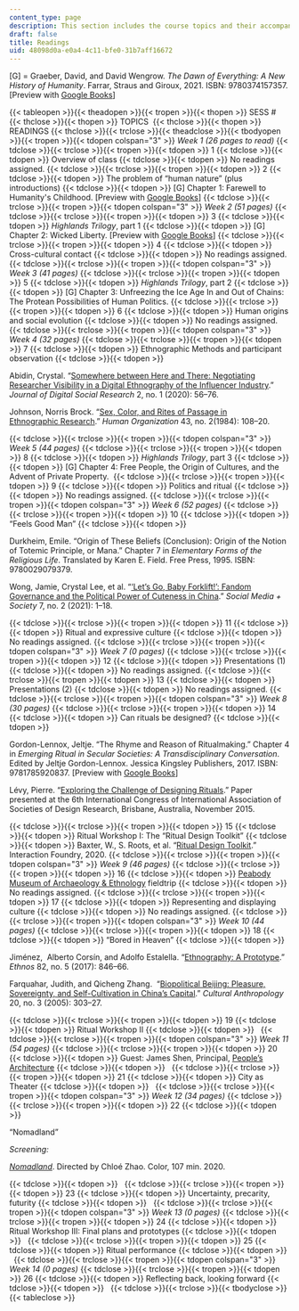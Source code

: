 ```yaml
---
content_type: page
description: This section includes the course topics and their accompanying readings.
draft: false
title: Readings
uid: 48098d0a-e0a4-4c11-bfe0-31b7aff16672
---
```

\[G\] = Graeber, David, and David Wengrow. *The Dawn of Everything: A New History of Humanity*. Farrar, Straus and Giroux, 2021. ISBN: ‎9780374157357. \[Preview with [Google Books](https://www.google.com/books/edition/The_Dawn_of_Everything/9xkQEAAAQBAJ?hl=en&gbpv=1)\]

{{< tableopen >}}{{< theadopen >}}{{< tropen >}}{{< thopen >}}
SESS #
{{< thclose >}}{{< thopen >}}
TOPICS 
{{< thclose >}}{{< thopen >}}
READINGS
{{< thclose >}}{{< trclose >}}{{< theadclose >}}{{< tbodyopen >}}{{< tropen >}}{{< tdopen colspan="3" >}}
*Week 1 (26 pages to read)*
{{< tdclose >}}{{< trclose >}}{{< tropen >}}{{< tdopen >}}
1
{{< tdclose >}}{{< tdopen >}}
Overview of class
{{< tdclose >}}{{< tdopen >}}
No readings assigned.
{{< tdclose >}}{{< trclose >}}{{< tropen >}}{{< tdopen >}}
2
{{< tdclose >}}{{< tdopen >}}
The problem of “human nature” (plus introductions)
{{< tdclose >}}{{< tdopen >}}
\[G\] Chapter 1: Farewell to Humanity's Childhood. \[Preview with [Google Books](https://www.google.com/books/edition/The_Dawn_of_Everything/9xkQEAAAQBAJ?hl=en&gbpv=1)\]
{{< tdclose >}}{{< trclose >}}{{< tropen >}}{{< tdopen colspan="3" >}}
*Week 2 (51 pages)*
{{< tdclose >}}{{< trclose >}}{{< tropen >}}{{< tdopen >}}
3
{{< tdclose >}}{{< tdopen >}}
*Highlands Trilogy*, part 1
{{< tdclose >}}{{< tdopen >}}
\[G\] Chapter 2: Wicked Liberty. \[Preview with [Google Books](https://www.google.com/books/edition/The_Dawn_of_Everything/9xkQEAAAQBAJ?hl=en&gbpv=1)\]
{{< tdclose >}}{{< trclose >}}{{< tropen >}}{{< tdopen >}}
4
{{< tdclose >}}{{< tdopen >}}
Cross-cultural contact
{{< tdclose >}}{{< tdopen >}}
No readings assigned.
{{< tdclose >}}{{< trclose >}}{{< tropen >}}{{< tdopen colspan="3" >}}
*Week 3 (41 pages)*
{{< tdclose >}}{{< trclose >}}{{< tropen >}}{{< tdopen >}}
5
{{< tdclose >}}{{< tdopen >}}
*Highlands Trilogy*, part 2
{{< tdclose >}}{{< tdopen >}}
\[G\] Chapter 3: Unfreezing the Ice Age In and Out of Chains: The Protean Possibilities of Human Politics.
{{< tdclose >}}{{< trclose >}}{{< tropen >}}{{< tdopen >}}
6
{{< tdclose >}}{{< tdopen >}}
Human origins and social evolution
{{< tdclose >}}{{< tdopen >}}
No readings assigned.
{{< tdclose >}}{{< trclose >}}{{< tropen >}}{{< tdopen colspan="3" >}}
*Week 4 (32 pages)*
{{< tdclose >}}{{< trclose >}}{{< tropen >}}{{< tdopen >}}
7
{{< tdclose >}}{{< tdopen >}}
Ethnographic Methods and participant observation
{{< tdclose >}}{{< tdopen >}}

Abidin, Crystal. “[Somewhere between Here and There: Negotiating Researcher Visibility in a Digital Ethnography of the Influencer Industry](https://jdsr.se/ojs/index.php/jdsr/article/view/20/15).” *Journal of Digital Social Research* 2, no. 1 (2020): 56–76.

Johnson, Norris Brock. “[Sex, Color, and Rites of Passage in](https://www.jstor.org/stable/44125835?searchText=au%3A%22NORRIS+BROCK+JOHNSON%22&searchUri=%2Faction%2FdoBasicSearch%3FQuery%3Dau%253A%2522NORRIS%2520BROCK%2520JOHNSON%2522&ab_segments=0%2Fbasic_phrase_search%2Fcontrol&refreqid=fastly-default%3Ab096b0510d1fa6b9ae5e5e7d675c6758)         
[Ethnographic Research](https://www.jstor.org/stable/44125835?searchText=au%3A%22NORRIS+BROCK+JOHNSON%22&searchUri=%2Faction%2FdoBasicSearch%3FQuery%3Dau%253A%2522NORRIS%2520BROCK%2520JOHNSON%2522&ab_segments=0%2Fbasic_phrase_search%2Fcontrol&refreqid=fastly-default%3Ab096b0510d1fa6b9ae5e5e7d675c6758).” *Human Organization* 43, no. 2(1984): 108–20.

{{< tdclose >}}{{< trclose >}}{{< tropen >}}{{< tdopen colspan="3" >}}
*Week 5 (44 pages)*
{{< tdclose >}}{{< trclose >}}{{< tropen >}}{{< tdopen >}}
8
{{< tdclose >}}{{< tdopen >}}
*Highlands Trilogy*, part 3
{{< tdclose >}}{{< tdopen >}}
\[G\] Chapter 4: Free People, the Origin of Cultures, and the Advent of Private Property. 
{{< tdclose >}}{{< trclose >}}{{< tropen >}}{{< tdopen >}}
9
{{< tdclose >}}{{< tdopen >}}
Politics and ritual
{{< tdclose >}}{{< tdopen >}}
No readings assigned.
{{< tdclose >}}{{< trclose >}}{{< tropen >}}{{< tdopen colspan="3" >}}
*Week 6 (52 pages)*
{{< tdclose >}}{{< trclose >}}{{< tropen >}}{{< tdopen >}}
10
{{< tdclose >}}{{< tdopen >}}
“Feels Good Man”
{{< tdclose >}}{{< tdopen >}}

Durkheim, Emile. “Origin of These Beliefs (Conclusion): Origin of the Notion of Totemic Principle, or Mana.” Chapter 7 in *Elementary Forms of the Religious Life*. Translated by Karen E. Field. Free Press, 1995. ISBN: ‎9780029079379. 

Wong, Jamie, Crystal Lee, et al. “[‘Let’s Go, Baby Forklift!’: Fandom Governance and the Political Power of Cuteness in China](https://journals.sagepub.com/doi/full/10.1177/20563051211024960).” *Social Media + Society* 7, no. 2 (2021): 1–18.

{{< tdclose >}}{{< trclose >}}{{< tropen >}}{{< tdopen >}}
11
{{< tdclose >}}{{< tdopen >}}
Ritual and expressive culture
{{< tdclose >}}{{< tdopen >}}
No readings assigned.
{{< tdclose >}}{{< trclose >}}{{< tropen >}}{{< tdopen colspan="3" >}}
*Week 7 (0 pages)*
{{< tdclose >}}{{< trclose >}}{{< tropen >}}{{< tdopen >}}
12
{{< tdclose >}}{{< tdopen >}}
Presentations (1)
{{< tdclose >}}{{< tdopen >}}
No readings assigned.
{{< tdclose >}}{{< trclose >}}{{< tropen >}}{{< tdopen >}}
13
{{< tdclose >}}{{< tdopen >}}
Presentations (2)
{{< tdclose >}}{{< tdopen >}}
No readings assigned.
{{< tdclose >}}{{< trclose >}}{{< tropen >}}{{< tdopen colspan="3" >}}
*Week 8 (30 pages)*
{{< tdclose >}}{{< trclose >}}{{< tropen >}}{{< tdopen >}}
14
{{< tdclose >}}{{< tdopen >}}
Can rituals be designed?
{{< tdclose >}}{{< tdopen >}}

Gordon-Lennox, Jeltje. “The Rhyme and Reason of Ritualmaking.” Chapter 4 in *Emerging Ritual in Secular Societies: A Transdisciplinary Conversation*. Edited by Jeltje Gordon-Lennox. Jessica Kingsley Publishers, 2017. ISBN: ‎9781785920837. \[Preview with [Google Books](https://www.google.com/books/edition/Emerging_Ritual_in_Secular_Societies/NBqZDQAAQBAJ?hl=en&gbpv=1)\]

Lévy, Pierre. “[Exploring the Challenge of Designing Rituals](https://www.researchgate.net/publication/295400029_Exploring_the_challenge_of_designing_rituals).” Paper presented at the 6th International Congress of International Association of Societies of Design Research, Brisbane, Australia, November 2015.

{{< tdclose >}}{{< trclose >}}{{< tropen >}}{{< tdopen >}}
15
{{< tdclose >}}{{< tdopen >}}
Ritual Workshop I: The “Ritual Design Toolkit”
{{< tdclose >}}{{< tdopen >}}
Baxter, W., S. Roots, et al. “[Ritual Design Toolkit](https://spiral.imperial.ac.uk/handle/10044/1/83960).” Interaction Foundry, 2020.
{{< tdclose >}}{{< trclose >}}{{< tropen >}}{{< tdopen colspan="3" >}}
*Week 9 (46 pages)*
{{< tdclose >}}{{< trclose >}}{{< tropen >}}{{< tdopen >}}
16
{{< tdclose >}}{{< tdopen >}}
[Peabody Museum of Archaeology & Ethnology](https://peabody.harvard.edu/home) fieldtrip
{{< tdclose >}}{{< tdopen >}}
No readings assigned.
{{< tdclose >}}{{< trclose >}}{{< tropen >}}{{< tdopen >}}
17
{{< tdclose >}}{{< tdopen >}}
Representing and displaying culture
{{< tdclose >}}{{< tdopen >}}
No readings assigned.
{{< tdclose >}}{{< trclose >}}{{< tropen >}}{{< tdopen colspan="3" >}}
*Week 10 (44 pages)*
{{< tdclose >}}{{< trclose >}}{{< tropen >}}{{< tdopen >}}
18
{{< tdclose >}}{{< tdopen >}}
“Bored in Heaven”
{{< tdclose >}}{{< tdopen >}}

Jiménez,  Alberto Corsín, and Adolfo Estalella. “[Ethnography: A Prototype](https://www.tandfonline.com/doi/abs/10.1080/00141844.2015.1133688?journalCode=retn20).” *Ethnos* 82, no. 5 (2017): 846–66.

Farquahar, Judith, and Qicheng Zhang.  “[Biopolitical Beijing: Pleasure, Sovereignty, and Self-Cultivation in China’s Capital](https://anthrosource.onlinelibrary.wiley.com/doi/abs/10.1525/can.2005.20.3.303).” *Cultural Anthropology* 20, no. 3 (2005): 303–27.

{{< tdclose >}}{{< trclose >}}{{< tropen >}}{{< tdopen >}}
19
{{< tdclose >}}{{< tdopen >}}
Ritual Workshop II
{{< tdclose >}}{{< tdopen >}}
 
{{< tdclose >}}{{< trclose >}}{{< tropen >}}{{< tdopen colspan="3" >}}
*Week 11 (54 pages)*
{{< tdclose >}}{{< trclose >}}{{< tropen >}}{{< tdopen >}}
20
{{< tdclose >}}{{< tdopen >}}
Guest: James Shen, Principal, [People’s Architecture](http://peoples-architecture.com/pao/en)
{{< tdclose >}}{{< tdopen >}}
 
{{< tdclose >}}{{< trclose >}}{{< tropen >}}{{< tdopen >}}
21
{{< tdclose >}}{{< tdopen >}}
City as Theater
{{< tdclose >}}{{< tdopen >}}
 
{{< tdclose >}}{{< trclose >}}{{< tropen >}}{{< tdopen colspan="3" >}}
*Week 12 (34 pages)*
{{< tdclose >}}{{< trclose >}}{{< tropen >}}{{< tdopen >}}
22
{{< tdclose >}}{{< tdopen >}}

“Nomadland”

*Screening:*

[*Nomadland*](https://www.imdb.com/title/tt9770150/?ref_=fn_al_tt_1). Directed by Chloé Zhao. Color, 107 min. 2020.

{{< tdclose >}}{{< tdopen >}}
 
{{< tdclose >}}{{< trclose >}}{{< tropen >}}{{< tdopen >}}
23
{{< tdclose >}}{{< tdopen >}}
Uncertainty, precarity, futurity
{{< tdclose >}}{{< tdopen >}}
 
{{< tdclose >}}{{< trclose >}}{{< tropen >}}{{< tdopen colspan="3" >}}
*Week 13 (0 pages)*
{{< tdclose >}}{{< trclose >}}{{< tropen >}}{{< tdopen >}}
24
{{< tdclose >}}{{< tdopen >}}
Ritual Workshop III: Final plans and prototypes
{{< tdclose >}}{{< tdopen >}}
 
{{< tdclose >}}{{< trclose >}}{{< tropen >}}{{< tdopen >}}
25
{{< tdclose >}}{{< tdopen >}}
Ritual performance
{{< tdclose >}}{{< tdopen >}}
 
{{< tdclose >}}{{< trclose >}}{{< tropen >}}{{< tdopen colspan="3" >}}
*Week 14 (0 pages)*
{{< tdclose >}}{{< trclose >}}{{< tropen >}}{{< tdopen >}}
26
{{< tdclose >}}{{< tdopen >}}
Reflecting back, looking forward
{{< tdclose >}}{{< tdopen >}}
 
{{< tdclose >}}{{< trclose >}}{{< tbodyclose >}}{{< tableclose >}}